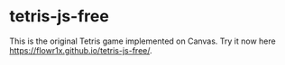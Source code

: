 # tetris-js-free
This is the original Tetris game implemented on Canvas. Try it now here https://flowr1x.github.io/tetris-js-free/.
